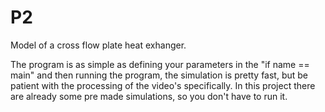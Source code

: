 # P2
Model of a cross flow plate heat exhanger.

The program is as simple as defining your parameters in the "if name == main"
and then running the program, the simulation is pretty fast, but be patient with the processing
of the video's specifically.
In this project there are already some pre made simulations,
so you don't have to run it.
